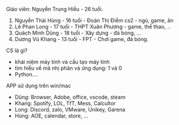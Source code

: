 Giáo viên: Nguyễn Trung Hiếu - 26 tuổi.
1. Nguyễn Thái Hùng - 16 tuổi - Đoàn Thị Điểm cs2 - ngủ, game, ăn
2. Lê Phan Long - 17 tuổi - THPT Xuân Phương - game, thể thao, ..
3. Quách Minh Dũng - 18 tuổi - Xây dựng - đá bóng, ...
4. Dương Vũ Khang - 13 tuổi - FPT - Chơi game, đá bóng.



CS là gì? 
- khái niệm máy tính và cấu tạo máy tính
- tìm hiểu về mã nhị phân và ứng dụng: 1 và 0
- Python....


APP sử dụng trên win/mac
- Dũng: Browser, Adobe, office, vscode, steam
- Khang: Spotify, LOL, TfT, Mess, Calcultor
- Long: Discord, zalo, VMware, Unikey, Garena
- Hùng: AOE, calendar, store, ...






